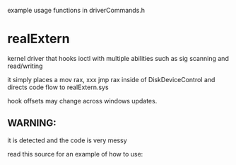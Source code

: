 example usage functions in driverCommands.h

# realExtern
kernel driver that hooks ioctl with multiple abilities such as sig scanning and read/writing

it simply places a mov rax, xxx jmp rax inside of DiskDeviceControl and directs code flow to realExtern.sys

hook offsets may change across windows updates.


## WARNING:

it is detected and the code is very messy


read this source for an example of how to use:


